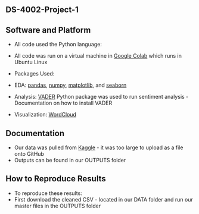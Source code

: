 ## DS-4002-Project-1

## Software and Platform 

* All code used the Python language:
* All code was run on a virtual machine in [Google Colab](https://colab.research.google.com/) which runs in Ubuntu Linux
  
* Packages Used: 
* EDA: [pandas](https://pypi.org/project/pandas/), [numpy](https://pypi.org/project/numpy/), [matplotlib](https://pypi.org/project/matplotlib/), and [seaborn](https://pypi.org/project/seaborn/)
* Analysis: [VADER](https://pypi.org/project/vaderSentiment/) Python package was used to run sentiment analysis - Documentation on how to install VADER
* Visualization: [WordCloud](https://pypi.org/project/wordcloud/)

## Documentation 
* Our data was pulled from [Kaggle](https://www.kaggle.com/datasets/manchunhui/us-election-2020-tweets/code) - it was too large to upload as a file onto GitHub
* Outputs can be found in our OUTPUTS folder

## How to Reproduce Results 
* To reproduce these results:
* First download the cleaned CSV - located in our DATA folder and run our master files in the OUTPUTS folder 
